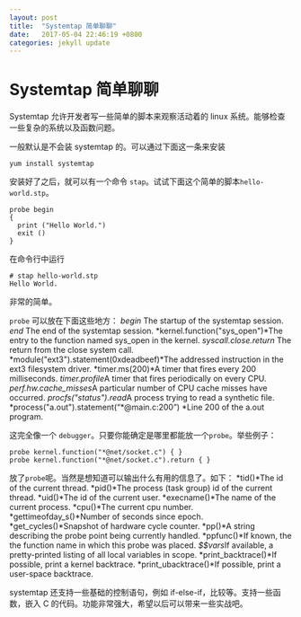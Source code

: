 ```yaml
---
layout: post
title:  "Systemtap 简单聊聊"
date:   2017-05-04 22:46:19 +0800
categories: jekyll update
---
```

# Systemtap 简单聊聊
Systemtap 允许开发者写一些简单的脚本来观察活动着的 linux 系统。能够检查一些复杂的系统以及函数问题。

一般默认是不会装 systemtap 的。可以通过下面这一条来安装
```
yum install systemtap
```
安装好了之后，就可以有一个命令 `stap`。试试下面这个简单的脚本`hello-world.stp`。
```
probe begin
{
  print ("Hello World.")
  exit ()
}
```

在命令行中运行
```
# stap hello-world.stp
Hello World.
```

非常的简单。

`probe` 可以放在下面这些地方：
*begin* The startup of the systemtap session.
*end* The end of the systemtap session.
*kernel.function("sys_open")*The entry to the function named sys_open in the kernel.
*syscall.close.return*	The return from the close system call.
*module("ext3").statement(0xdeadbeef)*The addressed instruction in the ext3 filesystem driver.
*timer.ms(200)*A timer that fires every 200 milliseconds.
*timer.profile*A timer that fires periodically on every CPU.
*perf.hw.cache_misses*A particular number of CPU cache misses have occurred.
*procfs("status").read*A process trying to read a synthetic file.
*process("a.out").statement(“\*@main.c:200”) *Line 200 of the a.out program.

这完全像一个 `debugger`。只要你能确定是哪里都能放一个`probe`。举些例子：
```
probe kernel.function("*@net/socket.c") { }
probe kernel.function("*@net/socket.c").return { }
```

放了`probe`呢。当然是想知道可以输出什么有用的信息了。如下：
*tid()*The id of the current thread.
*pid()*The process (task group) id of the current thread.
*uid()*The id of the current user.
*execname()*The name of the current process.
*cpu()*The current cpu number.
*gettimeofday_s()*Number of seconds since epoch.
*get_cycles()*Snapshot of hardware cycle counter.
*pp()*A string describing the probe point being currently handled.
*ppfunc()*If known, the the function name in which this probe was placed.
*$$vars*If available, a pretty-printed listing of all local variables in scope.
*print_backtrace()*If possible, print a kernel backtrace.
*print_ubacktrace()*If possible, print a user-space backtrace.

systemtap 还支持一些基础的控制语句，例如 if-else-if，比较等。支持一些函数，嵌入 C 的代码。功能非常强大，希望以后可以带来一些实战吧。
